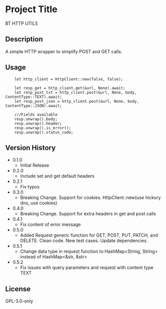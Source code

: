 # Project Title
BT HTTP UTILS

## Description
A simple HTTP wrapper to simplify POST and GET calls.

## Usage
```
    let http_client = HttpClient::new(false, false);

    let resp_get = http_client.get(&url, None).await; 
    let resp_post_txt = http_client.post(&url, None, body, ContentType::TEXT).await;
    let resp_post_json = http_client.post(&url, None, body, ContentType::JSON).await;

    ///Fields available
    resp.unwrap().body;
    resp.unwrap().header;
    resp.unwrap().is_error();
    resp.unwrap().status_code;
```

## Version History
* 0.1.0
    * Initial Release
* 0.2.0
    * Include set and get default headers
* 0.2.1
    * Fix typos
* 0.3.0
    * Breaking  Change. Support for cookies. HttpClient::new(use hickory dns, use cookies)
* 0.4.0
    * Breaking  Change. Support for extra headers in get and post calls    
* 0.4.1
    * Fix content of error message
* 0.5.0
    * Added Request generic function for GET, POST, PUT, PATCH, and DELETE. Clean code. New test cases. Update dependencies.
* 0.5.1
    * Change data type in request function to HashMap<String, String> instead of HashMap<&str, &str>
* 0.5.2
    * Fix issues with query parameters and request with content type TEXT

## License
GPL-3.0-only